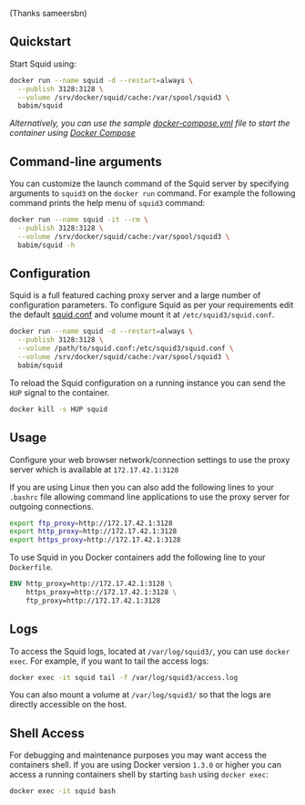 (Thanks sameersbn)

## Quickstart

Start Squid using:

```bash
docker run --name squid -d --restart=always \
  --publish 3128:3128 \
  --volume /srv/docker/squid/cache:/var/spool/squid3 \
  babim/squid
```

*Alternatively, you can use the sample [docker-compose.yml](docker-compose.yml) file to start the container using [Docker Compose](https://docs.docker.com/compose/)*

## Command-line arguments

You can customize the launch command of the Squid server by specifying arguments to `squid3` on the `docker run` command. For example the following command prints the help menu of `squid3` command:

```bash
docker run --name squid -it --rm \
  --publish 3128:3128 \
  --volume /srv/docker/squid/cache:/var/spool/squid3 \
  babim/squid -h
```

## Configuration

Squid is a full featured caching proxy server and a large number of configuration parameters. To configure Squid as per your requirements edit the default [squid.conf](squid.conf) and volume mount it at `/etc/squid3/squid.conf`.

```bash
docker run --name squid -d --restart=always \
  --publish 3128:3128 \
  --volume /path/to/squid.conf:/etc/squid3/squid.conf \
  --volume /srv/docker/squid/cache:/var/spool/squid3 \
  babim/squid
```

To reload the Squid configuration on a running instance you can send the `HUP` signal to the container.

```bash
docker kill -s HUP squid
```

## Usage

Configure your web browser network/connection settings to use the proxy server which is available at `172.17.42.1:3128`

If you are using Linux then you can also add the following lines to your `.bashrc` file allowing command line applications to use the proxy server for outgoing connections.

```bash
export ftp_proxy=http://172.17.42.1:3128
export http_proxy=http://172.17.42.1:3128
export https_proxy=http://172.17.42.1:3128
```

To use Squid in you Docker containers add the following line to your `Dockerfile`.

```dockerfile
ENV http_proxy=http://172.17.42.1:3128 \
    https_proxy=http://172.17.42.1:3128 \
    ftp_proxy=http://172.17.42.1:3128
```

## Logs

To access the Squid logs, located at `/var/log/squid3/`, you can use `docker exec`. For example, if you want to tail the access logs:

```bash
docker exec -it squid tail -f /var/log/squid3/access.log
```

You can also mount a volume at `/var/log/squid3/` so that the logs are directly accessible on the host.

## Shell Access

For debugging and maintenance purposes you may want access the containers shell. If you are using Docker version `1.3.0` or higher you can access a running containers shell by starting `bash` using `docker exec`:

```bash
docker exec -it squid bash
```
